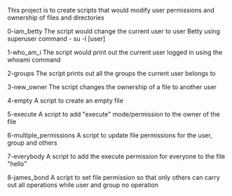 This project is to create scripts that would modify user permissions and ownership of files and directories

0-iam_betty
The script would change the current user to user Betty using superuser command - su -l [user]

1-who_am_i
The script would print out the current user logged in using the whoami command

2-groups
The script prints out all the groups the current user belongs to

3-new_owner
The script changes the ownership of a file to another user

4-empty
A script to create an empty file

5-execute
A script to add "execute" mode/permission to the owner of the file

6-multiple_permissions
A script to update file  permissions for the user, group and others

7-everybody
A script to add the execute permission for everyone to the file "hello"

8-james_bond
A script to set file permission so that only others can carry out all operations while user and group no operation
